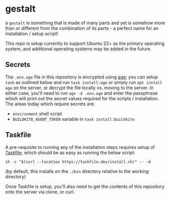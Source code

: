 # gestalt

a `gestalt` is something that is made of many parts and yet is somehow more than or different from the combination of its parts - a perfect name for an installation / setup script!

This repo is setup currently to support Ubuntu 22+ as the primary operating system, and additional operating systems may be added in the future.

## Secrets

The `.env.age` file in this repository is encrypted using [age](https://github.com/FiloSottile/age); you can setup `task` as outlined below and run `task install:age` or simply run `apt install age` on the server, or decrypt the file locally vs. moving to the server. In either case, you'll need to run `age -d .env.age` and enter the passphrase which will print out the secret values required for the scripts / installation. The areas today which require secrets are:

- `environment` shell script
- `BUILDKITE_AGENT_TOKEN` variable in `task install:buildkite`

## Taskfile

A pre-requisite to running any of the installation steps requires setup of [Taskfile](https://taskfile.dev/installation/), which should be as easy as running the below script:

```
sh -c "$(curl --location https://taskfile.dev/install.sh)" -- -d
```
(by default, this installs on the ``./bin`` directory relative to the working directory)

Once Taskfile is setup, you'll also need to get the contents of this repository onto the server via clone, or curl.